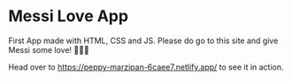 # Messi Love App
First App made with HTML, CSS and JS. Please do go to this site and give Messi some love! 🤍💙🤍

Head over to https://peppy-marzipan-6caee7.netlify.app/ to see it in action. 